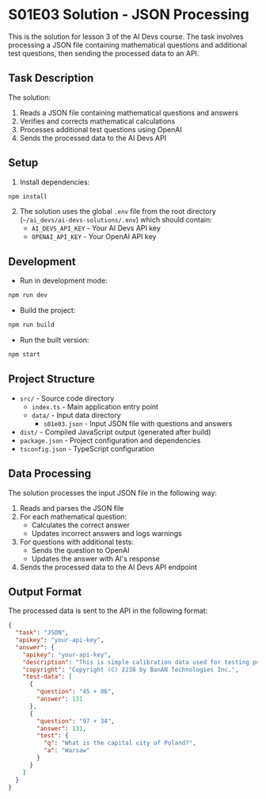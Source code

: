 # S01E03 Solution - JSON Processing

This is the solution for lesson 3 of the AI Devs course. The task involves processing a JSON file containing mathematical questions and additional test questions, then sending the processed data to an API.

## Task Description

The solution:
1. Reads a JSON file containing mathematical questions and answers
2. Verifies and corrects mathematical calculations
3. Processes additional test questions using OpenAI
4. Sends the processed data to the AI Devs API

## Setup

1. Install dependencies:
```bash
npm install
```

2. The solution uses the global `.env` file from the root directory (`~/ai_devs/ai-devs-solutions/.env`) which should contain:
   - `AI_DEVS_API_KEY` - Your AI Devs API key
   - `OPENAI_API_KEY` - Your OpenAI API key

## Development

- Run in development mode:
```bash
npm run dev
```

- Build the project:
```bash
npm run build
```

- Run the built version:
```bash
npm start
```

## Project Structure

- `src/` - Source code directory
  - `index.ts` - Main application entry point
  - `data/` - Input data directory
    - `s01e03.json` - Input JSON file with questions and answers
- `dist/` - Compiled JavaScript output (generated after build)
- `package.json` - Project configuration and dependencies
- `tsconfig.json` - TypeScript configuration

## Data Processing

The solution processes the input JSON file in the following way:
1. Reads and parses the JSON file
2. For each mathematical question:
   - Calculates the correct answer
   - Updates incorrect answers and logs warnings
3. For questions with additional tests:
   - Sends the question to OpenAI
   - Updates the answer with AI's response
4. Sends the processed data to the AI Devs API endpoint

## Output Format

The processed data is sent to the API in the following format:
```json
{
  "task": "JSON",
  "apikey": "your-api-key",
  "answer": {
    "apikey": "your-api-key",
    "description": "This is simple calibration data used for testing purposes. Do not use it in production environment!",
    "copyright": "Copyright (C) 2238 by BanAN Technologies Inc.",
    "test-data": [
      {
        "question": "45 + 86",
        "answer": 131
      },
      {
        "question": "97 + 34",
        "answer": 131,
        "test": {
          "q": "What is the capital city of Poland?",
          "a": "Warsaw"
        }
      }
    ]
  }
}
``` 